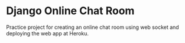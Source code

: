 # Django Online Chat Room

Practice project for creating an online chat room using web socket
and deploying the web app at Heroku.